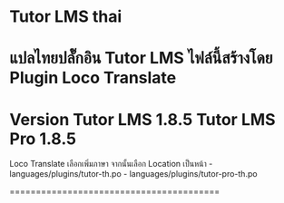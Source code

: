 # Tutor LMS thai
แปลไทยปลั๊กอิน Tutor LMS
ไฟล์นี้สร้างโดย Plugin Loco Translate
========================================

Version
Tutor LMS 1.8.5
Tutor LMS Pro 1.8.5
========================================

Loco Translate
เลือกเพิ่มภาษา จากนั้นเลือก Location เป็นหน้า
    - languages/plugins/tutor-th.po
    - languages/plugins/tutor-pro-th.po

========================================
